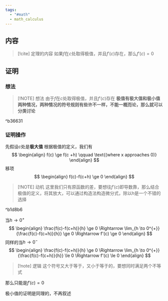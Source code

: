 ```yaml
---
tags:
  - "#math"
  - math_calculus
---
```


## 内容
> [!cite] 定理的内容
>如果$f$在$c$处取得极值，并且$f'(c)$存在，那么$f'(c)=0$

## 证明
### 想法

> [!NOTE] 想法
> 由于$f$在$c$处取得极值，并且$f'(c)$存在
> **极值有极大值和极小值两种情况，两种情况的符号规则有些许不一样，不能一概而论，那么就可以分类讨论**

^b36631

### 证明操作
先假设$c$处是**极大值**
根据极值的定义，我们有
$$
\begin{align}
f(c) \ge f(c +h) \qquad \text{(where x approaches 0)}
\end{align}
$$
移项
$$
\begin{align}
f(c)-f(c+h) \ge 0
\end{align}
$$

> [!NOTE] 动机
> 这里我们只有原函数的差，要想往$f'(c)$即导数靠，那么结合极值的定义，将其放大，可以通过构造法构造微分式，除以$h$是一个不错的选择

^b1d8b6

当$h \to 0^{+}$
$$
\begin{align}
\frac{f(c)-f(c+h)}{h} \ge 0  
\Rightarrow \lim_{h \to 0^{+}}{\frac{f(c)-f(c+h)}{h}} \ge 0 
\Rightarrow f'(c) \ge 0
\end{align}
$$
同样的当$h \to 0^{-}$
$$
\begin{align}
\frac{f(c)-f(c+h)}{h} \ge 0 
\Rightarrow \lim_{h \to 0^{+}}{\frac{f(c)-f(c+h)}{h}} \le 0 
\Rightarrow f'(c) \le 0
\end{align}
$$

> [!note] 逻辑
> 这个符号又大于等于，又小于等于的，要想同时满足两个不等式

那么只能是$f'(c)=0$


极小值的证明是同理的，不再叙述